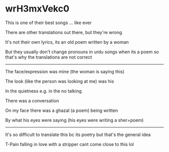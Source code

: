 # wrH3mxVekc0

This is one of their best songs ... like ever

There are other translations out there, but they're wrong

It's not their own lyrics, its an old poem written by a woman

But they usually don't change pronouns in urdu songs when its a poem so that's why the translations are not correct


---

The face/expression was mine (the woman is saying this)

The look (like the person was looking at me) was his

In the quietness e.g. in the no talking

There was a conversation

On my face there was a ghazal (a poem) being written

By what his eyes were saying (his eyes were writing a sher=poem)

---

It's so difficult to translate this bc its poetry but that's the general idea

T-Pain falling in love with a stripper cant come close to this lol
